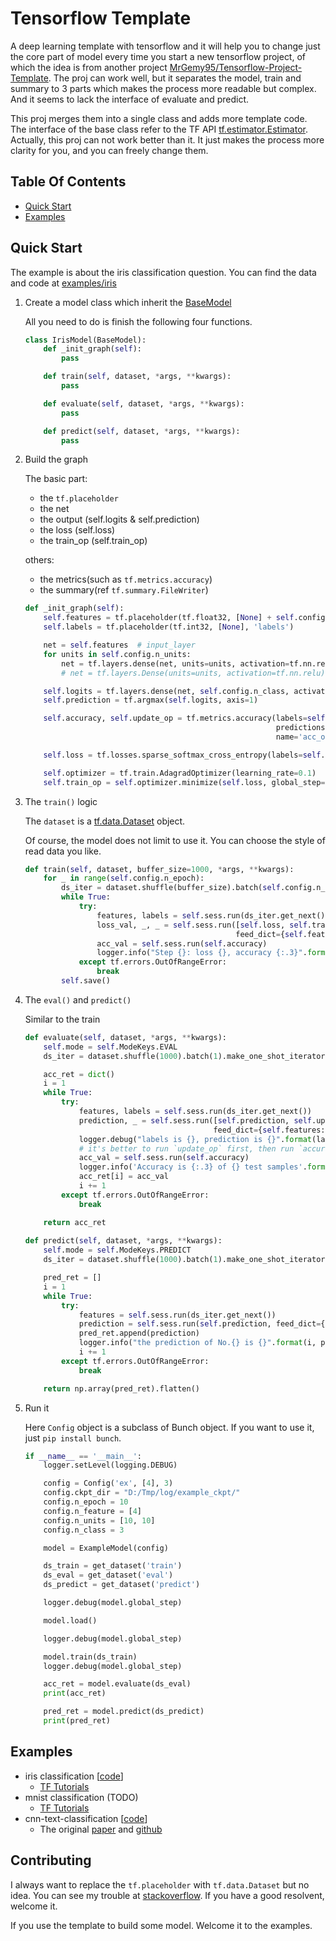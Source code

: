 # Tensorflow Template

A deep learning template with tensorflow and it will help you to change just the core part of model every time you start a new tensorflow project, 
of which the idea is from another project [MrGemy95/Tensorflow-Project-Template](https://github.com/MrGemy95/Tensorflow-Project-Template).
The proj can work well, but it separates the model, train and summary to 3 parts which makes the process more readable but complex. 
And it seems to lack the interface of evaluate and predict.

This proj merges them into a single class and adds more template code. 
The interface of the base class refer to the TF API [tf.estimator.Estimator](https://www.tensorflow.org/versions/master/api_docs/python/tf/estimator/Estimator).
Actually, this proj can not work better than it. It just makes the process more clarity for you, and you can freely change them.

## Table Of Contents

<!-- TOC -->

- [Quick Start](#quick-start)
- [Examples](#examples)

<!-- /TOC -->

## Quick Start

The example is about the iris classification question. You can find the data and code at [examples/iris](./examples/iris)

1. Create a model class which inherit the [BaseModel](tensorflow_template/base/base_model.py)

    All you need to do is finish the following four functions.
    
    ```python
    class IrisModel(BaseModel):
        def _init_graph(self):
            pass
    
        def train(self, dataset, *args, **kwargs):
            pass
    
        def evaluate(self, dataset, *args, **kwargs):
            pass
    
        def predict(self, dataset, *args, **kwargs):
            pass
    ```
2. Build the graph
    
    The basic part:
    - the `tf.placeholder`
    - the net
    - the output (self.logits & self.prediction)
    - the loss (self.loss)
    - the train_op (self.train_op)
    
    others:
    - the metrics(such as `tf.metrics.accuracy`)
    - the summary(ref `tf.summary.FileWriter`)
        
    ```python
    def _init_graph(self):
        self.features = tf.placeholder(tf.float32, [None] + self.config.n_feature, 'features')
        self.labels = tf.placeholder(tf.int32, [None], 'labels')
    
        net = self.features  # input_layer
        for units in self.config.n_units:
            net = tf.layers.dense(net, units=units, activation=tf.nn.relu)
            # net = tf.layers.Dense(units=units, activation=tf.nn.relu)(net)
    
        self.logits = tf.layers.dense(net, self.config.n_class, activation=None)
        self.prediction = tf.argmax(self.logits, axis=1)
    
        self.accuracy, self.update_op = tf.metrics.accuracy(labels=self.labels,
                                                            predictions=self.prediction,
                                                            name='acc_op')
    
        self.loss = tf.losses.sparse_softmax_cross_entropy(labels=self.labels, logits=self.logits)
    
        self.optimizer = tf.train.AdagradOptimizer(learning_rate=0.1)
        self.train_op = self.optimizer.minimize(self.loss, global_step=self._global_step)
    ```
3. The `train()` logic

    The `dataset` is a [tf.data.Dataset](https://www.tensorflow.org/versions/master/get_started/datasets_quickstart) object.
    
    Of course, the model does not limit to use it. You can choose the style of read data you like. 
    
    ```python
    def train(self, dataset, buffer_size=1000, *args, **kwargs):
        for _ in range(self.config.n_epoch):
            ds_iter = dataset.shuffle(buffer_size).batch(self.config.n_batch).make_one_shot_iterator()
            while True:
                try:
                    features, labels = self.sess.run(ds_iter.get_next())
                    loss_val, _, _ = self.sess.run([self.loss, self.train_op, self.update_op],
                                                   feed_dict={self.features: features, self.labels: labels})
                    acc_val = self.sess.run(self.accuracy)
                    logger.info("Step {}: loss {}, accuracy {:.3}".format(self.global_step, loss_val, acc_val))
                except tf.errors.OutOfRangeError:
                    break
            self.save()
    ```

4. The `eval()` and `predict()`

    Similar to the train
    
    ```python
    def evaluate(self, dataset, *args, **kwargs):
        self.mode = self.ModeKeys.EVAL
        ds_iter = dataset.shuffle(1000).batch(1).make_one_shot_iterator()

        acc_ret = dict()
        i = 1
        while True:
            try:
                features, labels = self.sess.run(ds_iter.get_next())
                prediction, _ = self.sess.run([self.prediction, self.update_op],
                                              feed_dict={self.features: features, self.labels: labels})
                logger.debug("labels is {}, prediction is {}".format(labels, prediction))
                # it's better to run `update_op` first, then run `accuracy`
                acc_val = self.sess.run(self.accuracy)
                logger.info('Accuracy is {:.3} of {} test samples'.format(acc_val, i))
                acc_ret[i] = acc_val
                i += 1
            except tf.errors.OutOfRangeError:
                break

        return acc_ret
     
    def predict(self, dataset, *args, **kwargs):
        self.mode = self.ModeKeys.PREDICT
        ds_iter = dataset.shuffle(1000).batch(1).make_one_shot_iterator()

        pred_ret = []
        i = 1
        while True:
            try:
                features = self.sess.run(ds_iter.get_next())
                prediction = self.sess.run(self.prediction, feed_dict={self.features: features})
                pred_ret.append(prediction)
                logger.info("the prediction of No.{} is {}".format(i, prediction))
                i += 1
            except tf.errors.OutOfRangeError:
                break

        return np.array(pred_ret).flatten()
    ```
    
5. Run it
    
    Here `Config` object is a subclass of Bunch object. If you want to use it, just `pip install bunch`.
    
    ```python
    if __name__ == '__main__':
        logger.setLevel(logging.DEBUG)
    
        config = Config('ex', [4], 3)
        config.ckpt_dir = "D:/Tmp/log/example_ckpt/"
        config.n_epoch = 10
        config.n_feature = [4]
        config.n_units = [10, 10]
        config.n_class = 3
    
        model = ExampleModel(config)
    
        ds_train = get_dataset('train')
        ds_eval = get_dataset('eval')
        ds_predict = get_dataset('predict')
    
        logger.debug(model.global_step)
    
        model.load()
    
        logger.debug(model.global_step)
    
        model.train(ds_train)
        logger.debug(model.global_step)
    
        acc_ret = model.evaluate(ds_eval)
        print(acc_ret)
    
        pred_ret = model.predict(ds_predict)
        print(pred_ret)
    ```
    
## Examples

- iris classification [[code](./examples/iris)]
  - [TF Tutorials](https://www.tensorflow.org/get_started/get_started_for_beginners)
- mnist classification (TODO)
  - [TF Tutorials](https://www.tensorflow.org/tutorials/layers)
- cnn-text-classification [[code](./examples/cnn_text_classification)]
  - The original [paper](http://arxiv.org/abs/1408.5882) and [github](https://github.com/yoonkim/CNN_sentence)
    
## Contributing

I always want to replace the `tf.placeholder` with `tf.data.Dataset` but no idea. 
You can see my trouble at [stackoverflow](https://stackoverflow.com/questions/49355553/how-to-write-a-template-for-most-tensorflow-deep-learning-project?answertab=votes#tab-top).
If you have a good resolvent, welcome it.

If you use the template to build some model. Welcome it to the examples.